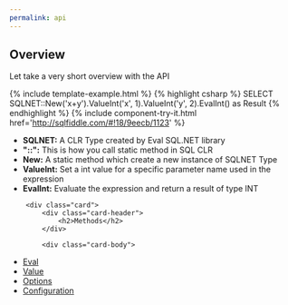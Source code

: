 ```yaml
---
permalink: api
---
```


## Overview

Let take a very short overview with the API

{% include template-example.html %} 
{% highlight csharp %}
SELECT SQLNET::New('x+y').ValueInt('x', 1).ValueInt('y', 2).EvalInt() as Result
{% endhighlight %}
{% include  component-try-it.html href='http://sqlfiddle.com/#!18/9eecb/1123' %}


 - **SQLNET:** A CLR Type created by Eval SQL.NET library
 - **"::":** This is how you call static method in SQL CLR
 - **New:** A static method which create a new instance of SQLNET Type
 - **ValueInt:** Set a int value for a specific parameter name used in the expression
 - **EvalInt:** Evaluate the expression and return a result of type INT

<div class="card-group">
	
		<div class="card">
			<div class="card-header">
				<h2>Methods</h2>
			</div>
			
			<div class="card-body">

<div markdown="1">

 - [Eval](/eval)
 - [Value](/value)
 - [Options](/options)
 - [Configuration](/configuration)

</div>
			</div>
		</div>
</div>

<style>
.card-group .card-body {
	padding-top: 20px;
}

.card-group .card-body li {
	padding-top: 5px;
}
</style>
